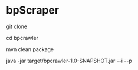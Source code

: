 # bpScraper


git clone

cd bpcrawler

mvn clean package

java -jar target/bpcrawler-1.0-SNAPSHOT.jar --i <identifiant> --p <password>
